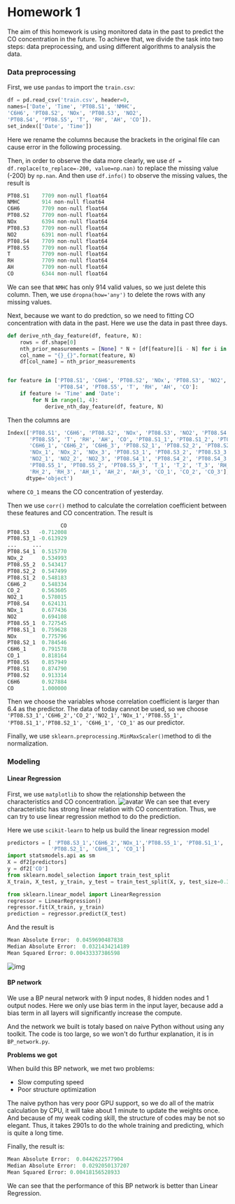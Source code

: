 # Homework 1
The aim of this homework is using monitored data in the past to predict the CO concentration in the future.
To achieve that, we divide the task into two steps: data preprocessing, and using different algorithms to analysis the data.
### Data preprocessing
First, we use `pandas` to import the `train.csv`:
```python
df = pd.read_csv('train.csv', header=0,
names=['Date', 'Time', 'PT08.S1', 'NMHC', 
'C6H6', 'PT08.S2', 'NOx', 'PT08.S3', 'NO2',
'PT08.S4', 'PT08.S5', 'T', 'RH', 'AH', 'CO']).
set_index(['Date', 'Time'])
```
Here we rename the columns because the brackets in the original file can cause error in the following processing. 

Then, in order to observe the data more clearly, we use `df = df.replace(to_replace=-200, value=np.nan)` to replace the missing value (-200) by `np.nan`. And then use `df.info()` to observe the missing values, the result is
```python
PT08.S1    7709 non-null float64
NMHC       914 non-null float64
C6H6       7709 non-null float64
PT08.S2    7709 non-null float64
NOx        6394 non-null float64
PT08.S3    7709 non-null float64
NO2        6391 non-null float64
PT08.S4    7709 non-null float64
PT08.S5    7709 non-null float64
T          7709 non-null float64
RH         7709 non-null float64
AH         7709 non-null float64
CO         6344 non-null float64
```
We can see that `NMHC` has only 914 valid values, so we just delete this column. Then, we use `dropna(how='any')`  to delete the rows with any missing values.

Next, because we want to do predction, so we need to fitting CO concentration with data in the past. Here we use the data in past three days.
```python
def derive_nth_day_feature(df, feature, N):
    rows = df.shape[0]
    nth_prior_measurements = [None] * N + [df[feature][i - N] for i in range(N, rows)]
    col_name = "{}_{}".format(feature, N)
    df[col_name] = nth_prior_measurements


for feature in ['PT08.S1', 'C6H6', 'PT08.S2', 'NOx', 'PT08.S3', 'NO2',
                'PT08.S4', 'PT08.S5', 'T', 'RH', 'AH', 'CO']:
    if feature != 'Time' and 'Date':
        for N in range(1, 4):
            derive_nth_day_feature(df, feature, N)
```
Then the columns are
```python
Index(['PT08.S1', 'C6H6', 'PT08.S2', 'NOx', 'PT08.S3', 'NO2', 'PT08.S4',
       'PT08.S5', 'T', 'RH', 'AH', 'CO', 'PT08.S1_1', 'PT08.S1_2', 'PT08.S1_3',
       'C6H6_1', 'C6H6_2', 'C6H6_3', 'PT08.S2_1', 'PT08.S2_2', 'PT08.S2_3',
       'NOx_1', 'NOx_2', 'NOx_3', 'PT08.S3_1', 'PT08.S3_2', 'PT08.S3_3',
       'NO2_1', 'NO2_2', 'NO2_3', 'PT08.S4_1', 'PT08.S4_2', 'PT08.S4_3',
       'PT08.S5_1', 'PT08.S5_2', 'PT08.S5_3', 'T_1', 'T_2', 'T_3', 'RH_1',
       'RH_2', 'RH_3', 'AH_1', 'AH_2', 'AH_3', 'CO_1', 'CO_2', 'CO_3'],
      dtype='object')
```
 where `CO_1` means the CO concentration of yesterday.
 
 Then we use `corr()` method to calculate the correlation coefficient between these features and CO concentration. The result is
```python
                 CO
PT08.S3   -0.712008
PT08.S3_1 -0.613929
...		...
PT08.S4_1  0.515770
NOx_2      0.534993
PT08.S5_2  0.543417
PT08.S2_2  0.547499
PT08.S1_2  0.548183
C6H6_2     0.548334
CO_2       0.563605
NO2_1      0.578015
PT08.S4    0.624131
NOx_1      0.677436
NO2        0.694108
PT08.S5_1  0.727545
PT08.S1_1  0.759628
NOx        0.775796
PT08.S2_1  0.784546
C6H6_1     0.791578
CO_1       0.818164
PT08.S5    0.857949
PT08.S1    0.874790
PT08.S2    0.913314
C6H6       0.927884
CO         1.000000
```
Then we choose the variables whose correlation coefficient is larger than 6.4 as the predictor. The data of today cannot be used, so we choose `'PT08.S3_1','C6H6_2','CO_2','NO2_1','NOx_1','PT08.S5_1', 'PT08.S1_1','PT08.S2_1', 'C6H6_1', 'CO_1'` as our predictor.

Finally, we use `sklearn.preprocessing.MinMaxScaler()`method to di the normalization.
### Modeling
#### Linear Regression
First, we use `matplotlib` to show the relationship between the characteristics and CO concentration.
![avatar](ML-homework/Homework1-COprediction/data_visualization.png)
We can see that every characteristic has strong linear relation with CO concentration. Thus, we can try to use linear regression method to do the prediction.

Here we use `scikit-learn` to help us build the linear regression model
```python
predictors = [ 'PT08.S3_1','C6H6_2','NOx_1','PT08.S5_1', 'PT08.S1_1',
              'PT08.S2_1', 'C6H6_1', 'CO_1']
import statsmodels.api as sm
X = df2[predictors]
y = df2['CO']
from sklearn.model_selection import train_test_split
X_train, X_test, y_train, y_test = train_test_split(X, y, test_size=0.3, random_state=1)

from sklearn.linear_model import LinearRegression
regressor = LinearRegression()
regressor.fit(X_train, y_train)
prediction = regressor.predict(X_test)
```
And the result is 
```python
Mean Absolute Error:  0.0459690487838
Median Absolute Error:  0.0321434214189
Mean Squared Error: 0.00433337386598
```
![img](ML-homework/Homework1-COprediction/figure1.jpg)

#### BP network
We use a BP neural network with 9 input nodes, 8 hidden nodes and 1 output nodes. Here we only use bias term in the input layer, because add a bias term in all layers will significantly increase the compute.

And the network we built is totaly based on naive Python without using any toolkit. The code is too large, so we won't do furthur explanation, it is in `BP_network.py`.

**Problems we got**

When build this BP network, we met two problems:

- Slow computing speed
- Poor structure optimization

The naive python has very poor GPU support, so we do all of the matrix calculation by CPU, it will take about 1 minute to update the weights once. And because of my weak coding skill, the structure of codes may be not so elegant. Thus, it takes 2901s to do the whole training and predicting, which is quite a long time.

Finally, the result is:
```python
Mean Absolute Error:  0.0442622577904
Median Absolute Error:  0.0292050137207
Mean Squared Error: 0.00418156528933
```
We can see that the performance of this BP network is better than Linear Regression.


